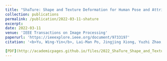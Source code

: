 ```yaml
---
title: "ShaTure: Shape and Texture Deformation for Human Pose and Attribute Transfer"
collection: publications
permalink: /publication/2022-03-11-shature
excerpt: 
date: 2022-03-11
venue: 'IEEE Transactions on Image Processing'
paperurl: 'https://ieeexplore.ieee.org/document/9733197'
citation: '<b>Yu, Wing-Yin</b>, Lai-Man Po, Jingjing Xiong, Yuzhi Zhao, and Pengfei Xian. "ShaTure: Shape and Texture Deformation for Human Pose and Attribute Transfer." <i>IEEE Transactions on Image Processing</i> 2022'

[PDF](http://academicpages.github.io/files/2022_ShaTure_Shape_and_Texture_Deformation_for_Human_Pose_and_Attribute_Transfer.pdf)
---
```

